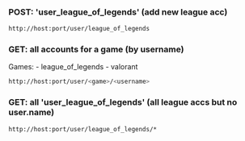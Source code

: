 ### POST: 'user_league_of_legends' (add new league acc)
```bash
http://host:port/user/league_of_legends
```
### GET: all accounts for a game (by username) 
Games:
    - league_of_legends
    - valorant
```bash
http://host:port/user/<game>/<username>
```
### GET: all 'user_league_of_legends' (all league accs but no user.name)
```bash
http://host:port/user/league_of_legends/*
```

